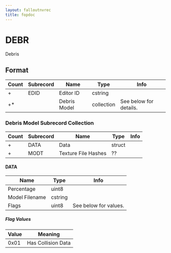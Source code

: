 ```yaml
---
layout: falloutnvrec
title: fopdoc
---
```

DEBR
====

Debris

## Format

Count | Subrecord | Name | Type | Info
------|-------|------|------|-----
+ | EDID | Editor ID | cstring |
+* | | Debris Model | collection | See below for details.

### Debris Model Subrecord Collection

Count | Subrecord | Name | Type | Info
------|-------|------|------|-----
+ | DATA | Data | struct |
+ | MODT | Texture File Hashes | ?? |

#### DATA

Name | Type | Info
-----|------|-----
Percentage | uint8 |
Model Filename | cstring |
Flags | uint8 | See below for values.

##### Flag Values

Value | Meaning
------|--------
0x01 | Has Collision Data

